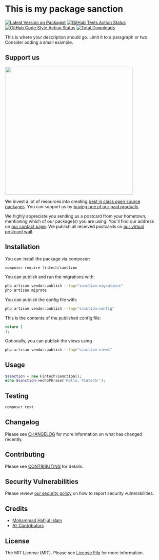 # This is my package sanction

[![Latest Version on Packagist](https://img.shields.io/packagist/v/fintech/sanction.svg?style=flat-square)](https://packagist.org/packages/fintech/sanction)
[![GitHub Tests Action Status](https://img.shields.io/github/actions/workflow/status/fintech/sanction/run-tests.yml?branch=main&label=tests&style=flat-square)](https://github.com/fintech/sanction/actions?query=workflow%3Arun-tests+branch%3Amain)
[![GitHub Code Style Action Status](https://img.shields.io/github/actions/workflow/status/fintech/sanction/fix-php-code-style-issues.yml?branch=main&label=code%20style&style=flat-square)](https://github.com/fintech/sanction/actions?query=workflow%3A"Fix+PHP+code+style+issues"+branch%3Amain)
[![Total Downloads](https://img.shields.io/packagist/dt/fintech/sanction.svg?style=flat-square)](https://packagist.org/packages/fintech/sanction)

This is where your description should go. Limit it to a paragraph or two. Consider adding a small example.

## Support us

[<img src="https://github-ads.s3.eu-central-1.amazonaws.com/Sanction.jpg?t=1" width="419px" />](https://spatie.be/github-ad-click/Sanction)

We invest a lot of resources into creating [best in class open source packages](https://spatie.be/open-source). You can support us by [buying one of our paid products](https://spatie.be/open-source/support-us).

We highly appreciate you sending us a postcard from your hometown, mentioning which of our package(s) you are using. You'll find our address on [our contact page](https://spatie.be/about-us). We publish all received postcards on [our virtual postcard wall](https://spatie.be/open-source/postcards).

## Installation

You can install the package via composer:

```bash
composer require fintech/sanction
```

You can publish and run the migrations with:

```bash
php artisan vendor:publish --tag="sanction-migrations"
php artisan migrate
```

You can publish the config file with:

```bash
php artisan vendor:publish --tag="sanction-config"
```

This is the contents of the published config file:

```php
return [
];
```

Optionally, you can publish the views using

```bash
php artisan vendor:publish --tag="sanction-views"
```

## Usage

```php
$sanction = new Fintech\Sanction();
echo $sanction->echoPhrase('Hello, Fintech!');
```

## Testing

```bash
composer test
```

## Changelog

Please see [CHANGELOG](CHANGELOG.md) for more information on what has changed recently.

## Contributing

Please see [CONTRIBUTING](CONTRIBUTING.md) for details.

## Security Vulnerabilities

Please review [our security policy](../../security/policy) on how to report security vulnerabilities.

## Credits

- [Mohammad Hafijul Islam](https://github.com/hafijul233)
- [All Contributors](../../contributors)

## License

The MIT License (MIT). Please see [License File](LICENSE.md) for more information.

